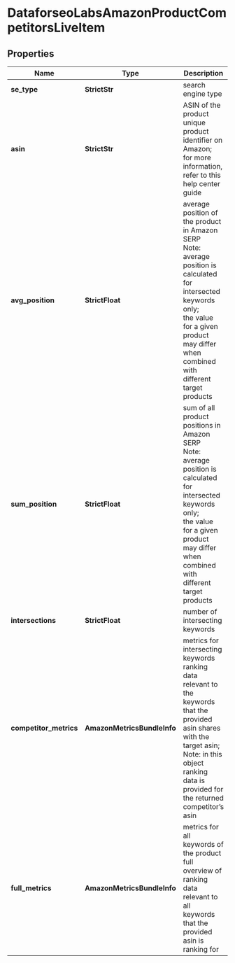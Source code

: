 # DataforseoLabsAmazonProductCompetitorsLiveItem


## Properties

| Name | Type | Description | Notes |
|------------ | ------------- | ------------- | -------------|
**se_type** | **StrictStr** | search engine type |[optional]|
**asin** | **StrictStr** | ASIN of the product<br>unique product identifier on Amazon;<br>for more information, refer to this help center guide |[optional]|
**avg_position** | **StrictFloat** | average position of the product in Amazon SERP<br>Note: average position is calculated for intersected keywords only;<br>the value for a given product may differ when combined with different target products |[optional]|
**sum_position** | **StrictFloat** | sum of all product positions in Amazon SERP<br>Note: average position is calculated for intersected keywords only;<br>the value for a given product may differ when combined with different target products |[optional]|
**intersections** | **StrictFloat** | number of intersecting keywords |[optional]|
**competitor_metrics** | **AmazonMetricsBundleInfo** | metrics for intersecting keywords<br>ranking data relevant to the keywords that the provided asin shares with the target asin;<br>Note: in this object ranking data is provided for the returned competitor’s asin |[optional]|
**full_metrics** | **AmazonMetricsBundleInfo** | metrics for all keywords of the product<br>full overview of ranking data relevant to all keywords that the provided asin is ranking for |[optional]|